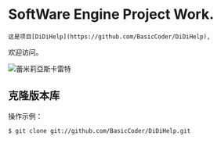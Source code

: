 # SoftWare Engine Project Work.
    这是项目[DiDiHelp](https://github.com/BasicCoder/DiDiHelp),
欢迎访问。

![蕾米莉亞斯卡雷特](https://files.yande.re/sample/0ad80895eec85a3c98807b8352cf9c1c/yande.re%20299865%20sample%20japanese_clothes%20kozou%20remilia_scarlet%20touhou.jpg)

## 克隆版本库

操作示例：

    $ git clone git://github.com/BasicCoder/DiDiHelp.git